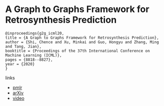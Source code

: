 # A Graph to Graphs Framework for Retrosynthesis Prediction

```
@inproceedings{g2g_icml20,
title = {A Graph to Graphs Framework for Retrosynthesis Prediction},
author = {Shi, Chence and Xu, Minkai and Guo, Hongyu and Zhang, Ming and Tang, Jian},
booktitle = {Proceedings of the 37th International Conference on Machine Learning (ICML)},
pages = {8818--8827},
year = {2020}
}
```

links
- [pmlr](http://proceedings.mlr.press/v119/shi20d.html)
- [arXiv](https://arxiv.org/abs/2003.12725)
- [video](https://slideslive.com/38928179)
